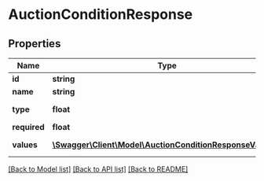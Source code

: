 # AuctionConditionResponse

## Properties
Name | Type | Description | Notes
------------ | ------------- | ------------- | -------------
**id** | **string** | ID of the condition. | [optional] 
**name** | **string** | Name of the condition. | [optional] 
**type** | **float** | Type of the condition.&lt;br&gt;1:Textbox&lt;br&gt;2:File&lt;br&gt;3:Checkbox&lt;br&gt;4:Date&lt;br&gt;5:Number | [optional] 
**required** | **float** | The necessity status of the condition. | [optional] 
**values** | [**\Swagger\Client\Model\AuctionConditionResponseValues[]**](AuctionConditionResponseValues.md) | Values of this condition. Example: Which bidder gave what answer to this condition. | [optional] 

[[Back to Model list]](../README.md#documentation-for-models) [[Back to API list]](../README.md#documentation-for-api-endpoints) [[Back to README]](../README.md)


